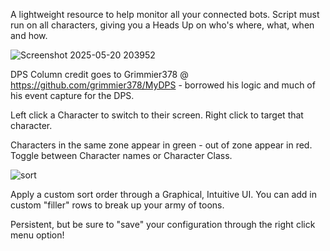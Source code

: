 A lightweight resource to help monitor all your connected bots.  Script must run on all characters, giving you a Heads Up on who's where, what, when and how.

![Screenshot 2025-05-20 203952](https://github.com/user-attachments/assets/ce1a5645-417b-4aca-95fc-4772dfffa8ee)

DPS Column credit goes to Grimmier378 @ https://github.com/grimmier378/MyDPS - borrowed his logic and much of his event capture for the DPS.

Left click a Character to switch to their screen.  Right click to target that character.

Characters in the same zone appear in green - out of zone appear in red.  Toggle between Character names or Character Class.  

![sort](https://github.com/user-attachments/assets/a1fe3a0d-f22c-4102-9490-47976b851ae5)

Apply a custom sort order through a Graphical, Intuitive UI.  You can add in custom "filler" rows to break up your army of toons.

Persistent, but be sure to "save" your configuration through the right click menu option!
